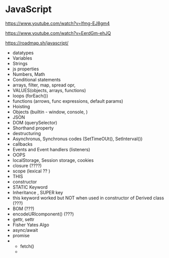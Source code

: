 # JavaScript

https://www.youtube.com/watch?v=lfmg-EJ8gm4


https://www.youtube.com/watch?v=EerdGm-ehJQ


https://roadmap.sh/javascript/



* datatypes
* Variables
* Strings
* js properties
* Numbers, Math
* Conditional statements
* arrays, filter, map, spread opr, 
* VALUES(objects, arrays, functions)
* loops (forEach())
* functions (arrows, func expressions, default params)
* Hoisting
* Objects (builtin - window, console, )
* JSON
* DOM (querySelector)
* Shorthand property
* destructuring
* Asynchronus, Synchronus codes (SetTimeOUt(), SetInterval())
* callbacks
* Events and Event handlers (listeners)
* OOPS
* localStorage, Session storage, cookies
* closure (????)
* scope (lexical ?? )
* THIS
* constructor
* STATIC Keyword
* Inheritance , SUPER key
* this keyword worked but NOT when used in constructor of Derived class (???)
* BOM (???)
* encodeURIcomponent() (???)
* gettr, settr
* Fisher Yates Algo
* async/await
*  promise
*  * fetch()
   * 








